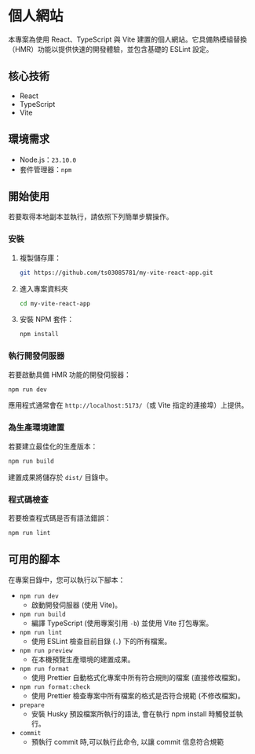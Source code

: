 # 個人網站

本專案為使用 React、TypeScript 與 Vite 建置的個人網站。它具備熱模組替換（HMR）功能以提供快速的開發體驗，並包含基礎的 ESLint 設定。

## 核心技術

- React
- TypeScript
- Vite

## 環境需求

- Node.js：`23.10.0`
- 套件管理器：`npm`

## 開始使用

若要取得本地副本並執行，請依照下列簡單步驟操作。

### 安裝

1.  複製儲存庫：

    ```sh
    git https://github.com/ts03085781/my-vite-react-app.git
    ```

2.  進入專案資料夾

    ```sh
    cd my-vite-react-app
    ```

3.  安裝 NPM 套件：
    ```sh
    npm install
    ```

### 執行開發伺服器

若要啟動具備 HMR 功能的開發伺服器：

```sh
npm run dev
```

應用程式通常會在 `http://localhost:5173/`（或 Vite 指定的連接埠）上提供。

### 為生產環境建置

若要建立最佳化的生產版本：

```sh
npm run build
```

建置成果將儲存於 `dist/` 目錄中。

### 程式碼檢查

若要檢查程式碼是否有語法錯誤：

```sh
npm run lint
```

## 可用的腳本

在專案目錄中，您可以執行以下腳本：

- `npm run dev`
  - 啟動開發伺服器 (使用 Vite)。
- `npm run build`
  - 編譯 TypeScript (使用專案引用 `-b`) 並使用 Vite 打包專案。
- `npm run lint`
  - 使用 ESLint 檢查目前目錄 (`.`) 下的所有檔案。
- `npm run preview`
  - 在本機預覽生產環境的建置成果。
- `npm run format`
  - 使用 Prettier 自動格式化專案中所有符合規則的檔案 (直接修改檔案)。
- `npm run format:check`
  - 使用 Prettier 檢查專案中所有檔案的格式是否符合規範 (不修改檔案)。
- `prepare`
  - 安裝 Husky 預設檔案所執行的語法, 會在執行 npm install 時觸發並執行。
- `commit`
  - 預執行 commit 時,可以執行此命令, 以讓 commit 信息符合規範
